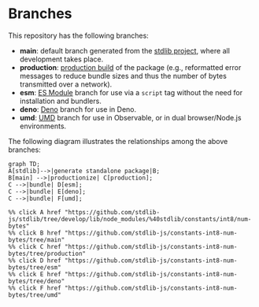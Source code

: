 <!--

@license Apache-2.0

Copyright (c) 2022 The Stdlib Authors.

Licensed under the Apache License, Version 2.0 (the "License");
you may not use this file except in compliance with the License.
You may obtain a copy of the License at

    http://www.apache.org/licenses/LICENSE-2.0

Unless required by applicable law or agreed to in writing, software
distributed under the License is distributed on an "AS IS" BASIS,
WITHOUT WARRANTIES OR CONDITIONS OF ANY KIND, either express or implied.
See the License for the specific language governing permissions and
limitations under the License.

-->

# Branches

This repository has the following branches:

-   **main**: default branch generated from the [stdlib project][stdlib-url], where all development takes place.
-   **production**: [production build][production-url] of the package (e.g., reformatted error messages to reduce bundle sizes and thus the number of bytes transmitted over a network).
-   **esm**: [ES Module][esm-url] branch for use via a `script` tag without the need for installation and bundlers.
-   **deno**: [Deno][deno-url] branch for use in Deno.
-   **umd**: [UMD][umd-url] branch for use in Observable, or in dual browser/Node.js environments.

The following diagram illustrates the relationships among the above branches:

```mermaid
graph TD;
A[stdlib]-->|generate standalone package|B;
B[main] -->|productionize| C[production];
C -->|bundle| D[esm];
C -->|bundle| E[deno];
C -->|bundle| F[umd];

%% click A href "https://github.com/stdlib-js/stdlib/tree/develop/lib/node_modules/%40stdlib/constants/int8/num-bytes"
%% click B href "https://github.com/stdlib-js/constants-int8-num-bytes/tree/main"
%% click C href "https://github.com/stdlib-js/constants-int8-num-bytes/tree/production"
%% click D href "https://github.com/stdlib-js/constants-int8-num-bytes/tree/esm"
%% click E href "https://github.com/stdlib-js/constants-int8-num-bytes/tree/deno"
%% click F href "https://github.com/stdlib-js/constants-int8-num-bytes/tree/umd"
```

[stdlib-url]: https://github.com/stdlib-js/stdlib/tree/develop/lib/node_modules/%40stdlib/constants/int8/num-bytes
[production-url]: https://github.com/stdlib-js/constants-int8-num-bytes/tree/production
[deno-url]: https://github.com/stdlib-js/constants-int8-num-bytes/tree/deno
[umd-url]: https://github.com/stdlib-js/constants-int8-num-bytes/tree/umd
[esm-url]: https://github.com/stdlib-js/constants-int8-num-bytes/tree/esm